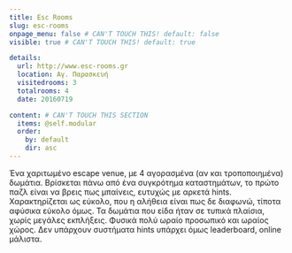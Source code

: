 ```yaml
---
title: Esc Rooms
slug: esc-rooms
onpage_menu: false # CAN'T TOUCH THIS! default: false
visible: true # CAN'T TOUCH THIS! default: true

details:
  url: http://www.esc-rooms.gr
  location: Αγ. Παρασκευή
  visitedrooms: 3
  totalrooms: 4
  date: 20160719

content: # CAN'T TOUCH THIS SECTION
  items: @self.modular
  order:
    by: default
    dir: asc
---
```


Ένα χαριτωμένο escape venue, με 4 αγορασμένα (αν και τροποποιημένα) δωμάτια. Βρίσκεται πάνω από ένα συγκρότημα καταστημάτων, το πρώτο παζλ είναι να βρεις πως μπαίνεις, ευτυχώς με αρκετά hints.
Χαρακτηρίζεται ως εύκολο, που η αλήθεια είναι πως δε διαφωνώ, τίποτα αφύσικα εύκολο όμως. Τα δωμάτια που είδα ήταν σε τυπικά πλαίσια, χωρίς μεγάλες εκπλήξεις.
Φυσικά πολύ ωραίο προσωπικό και ωραίος χώρος. Δεν υπάρχουν συστήματα hints υπάρχει όμως leaderboard, online μάλιστα.
